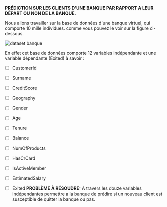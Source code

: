 **PRÉDICTION SUR LES CLIENTS D'UNE BANQUE PAR RAPPORT A LEUR DÉPART OU NON DE LA BANQUE.**

Nous allons travailler sur la base de données d'une banque virtuel, qui comporte 10 mille individues. comme vous pouvez le voir sur la figure ci-dessous.

![dataset banque](https://user-images.githubusercontent.com/82275987/157844581-9b6e8f62-d3be-4bab-be11-cacf46f6c60b.PNG)

En effet cet base de données comporte 12 variables indépendante et une variable dépendante (Exited) à savoir :
- [ ] CustomerId
- [ ] Surname
- [ ] CreditScore
- [ ] Geography
- [ ] Gender
- [ ] Age
- [ ] Tenure
- [ ] Balance
- [ ] NumOfProducts
- [ ] HasCrCard
- [ ] IsActiveMember
- [ ] EstimatedSalary
- [ ] Exited
**PROBLÈME  À RÉSOUDRE:**  A travers les douze variables indépendantes permettre a la banque de prédire si un nouveau client est susceptible de quitter la banque ou pas. 






